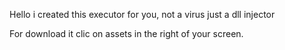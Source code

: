 Hello i created this executor for you, not a virus just a dll injector

For download it clic on assets in the right of your screen.
